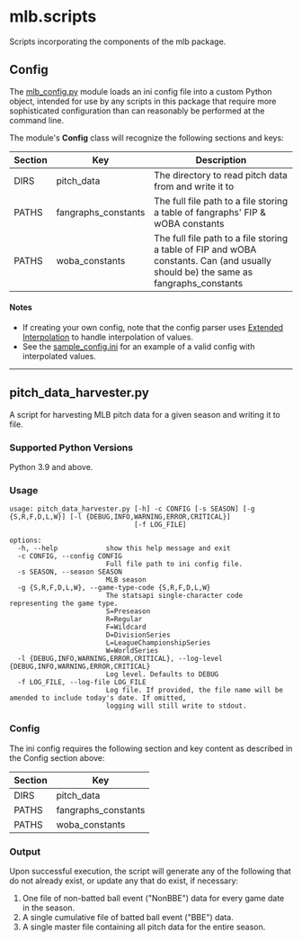 # mlb.scripts

Scripts incorporating the components of the mlb package. 

## Config

The [mlb_config.py](https://github.com/leftyhook/mlb/blob/main/mlb/scripts/mlb_config.py) module loads an ini config 
file into a custom Python object, intended for use by any scripts in this package that require more sophisticated 
configuration than can reasonably be performed at the command line.

The module's **Config** class will recognize the following sections and keys:

| Section | Key                 | Description                                                                                                                         |
| ------- |---------------------|-------------------------------------------------------------------------------------------------------------------------------------|
| DIRS    | pitch_data          | The directory to read pitch data from and write it to                                                                               |
| PATHS   | fangraphs_constants | The full file path to a file storing a table of fangraphs' FIP & wOBA constants                                                     | 
| PATHS   | woba_constants      | The full file path to a file storing a table of FIP and wOBA constants. Can (and usually should be) the same as fangraphs_constants |                    

#### Notes

* If creating your own config, note that the config parser uses
[Extended Interpolation](https://docs.python.org/3/library/configparser.html#configparser.ExtendedInterpolation) to 
handle interpolation of values.
* See the [sample_config.ini](https://github.com/leftyhook/mlb/blob/main/sample_config.ini) for an example of a valid 
config with interpolated values.

---

## pitch_data_harvester.py

A script for harvesting MLB pitch data for a given season and writing it to file.

### Supported Python Versions

Python 3.9 and above.

### Usage

    usage: pitch_data_harvester.py [-h] -c CONFIG [-s SEASON] [-g {S,R,F,D,L,W}] [-l {DEBUG,INFO,WARNING,ERROR,CRITICAL}]
                                   [-f LOG_FILE]
    
    options:
      -h, --help            show this help message and exit
      -c CONFIG, --config CONFIG
                            Full file path to ini config file.
      -s SEASON, --season SEASON
                            MLB season
      -g {S,R,F,D,L,W}, --game-type-code {S,R,F,D,L,W}
                            The statsapi single-character code representing the game type.
                            S=Preseason 
                            R=Regular 
                            F=Wildcard 
                            D=DivisionSeries 
                            L=LeagueChampionshipSeries 
                            W=WorldSeries
      -l {DEBUG,INFO,WARNING,ERROR,CRITICAL}, --log-level {DEBUG,INFO,WARNING,ERROR,CRITICAL}
                            Log level. Defaults to DEBUG
      -f LOG_FILE, --log-file LOG_FILE
                            Log file. If provided, the file name will be amended to include today's date. If omitted,
                            logging will still write to stdout.

### Config

The ini config requires the following section and key content as described in the Config section above:

| Section | Key                 |
| ------- |---------------------|
| DIRS    | pitch_data          |
| PATHS   | fangraphs_constants |
| PATHS   | woba_constants      |



### Output
Upon successful execution, the script will generate any of the following that do not already exist, or update any that
do exist, if necessary:
1. One file of non-batted ball event ("NonBBE") data for every game date in the season.
2. A single cumulative file of batted ball event ("BBE") data.
3. A single master file containing all pitch data for the entire season.